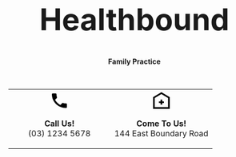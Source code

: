 <h1 align="center" style="font-size: 60px;">Healthbound</h1>

<p align="center"><strong>Family Practice</strong></p>

<br>

<div align="center">

<table>
<tr>
<td align="center" width="50%">

<!-- Phone Icon -->
<svg xmlns="http://www.w3.org/2000/svg" width="40" height="40" fill="black" viewBox="0 0 24 24">
  <path d="M6.62 10.79a15.05 15.05 0 006.59 6.59l2.2-2.2c.27-.27.67-.36 1.02-.24 1.12.37 2.33.57 3.57.57.55 0 1 .45 1 
  1v3.5c0 .55-.45 1-1 1C10.4 21 3 13.6 3 4.5 3 3.95 3.45 3.5 4 3.5H7.5c.55 0 1 .45 1 
  1 0 1.25.2 2.45.57 3.57.11.35.03.74-.25 1.02l-2.2 2.2z"/>
</svg>

**Call Us!**  
(03) 1234 5678  

</td>
<td align="center" width="50%">

<!-- Clinic Icon -->
<svg xmlns="http://www.w3.org/2000/svg" width="40" height="40" fill="black" viewBox="0 0 24 24">
  <path d="M12 2l10 6v14H2V8l10-6zm0 2.18L4 9v11h16V9l-8-4.82zM11 11v2H9v2h2v2h2v-2h2v-2h-2v-2h-2z"/>
</svg>

**Come To Us!**  
144 East Boundary Road  

</td>
</tr>
</table>

</div>
